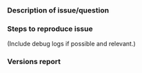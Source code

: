 <!--
Thank you for opening an issue! Here are some tips on creating a well formatted contribution.

Please select the labels (on the right side) that match your issue/question.
-->

### Description of issue/question

### Steps to reproduce issue
(Include debug logs if possible and relevant.)

### Versions report
